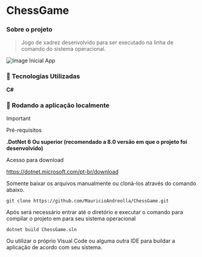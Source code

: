 ﻿# ChessGame 

### Sobre o projeto


> Jogo de xadrez desenvolvido para ser executado na linha de comando do sistema operacional.


![Image Inicial App](https://github.com/MauricioAndreolla/ChessGame/assets/44854911/0fa86097-265d-401c-9d72-f5126837589a)


### 🔨 Tecnologias Utilizadas
**C#**


### 📍 Rodando a aplicação localmente

> [!IMPORTANT] 
> Pré-requisitos 

**.DotNet 6 Ou superior (recomendado a 8.0 versão em que o projeto foi desenvolvido)**

Acesso para download

https://dotnet.microsoft.com/pt-br/download

Somente baixar os arquivos manualmente ou cloná-los através do comando abaixo.

```
git clone https://github.com/MauricioAndreolla/ChessGame.git
```

Após será necessário entrar até o diretório e executar o comando para compilar o projeto em para seu sistema operacional

`dotnet build ChessGame.sln`

Ou utilizar o próprio Visual Code ou alguma outra IDE para buildar a aplicação de acordo com seu sistema.
